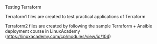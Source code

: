 Testing Terraform

Terraform1 files are created to test practical applications of Terraform


Terraform2 files are created by following the sample Terraform + Ansible deployment course in LinuxAcademy (https://linuxacademy.com/cp/modules/view/id/104)
